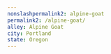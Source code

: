 ```yaml
---
﻿nonslashpermalink2: alpine-goat
permalink2: /alpine-goat/
alley: Alpine Goat
city: Portland
state: Oregon
---
```

